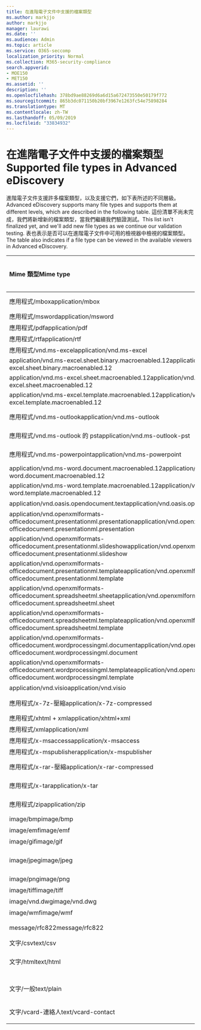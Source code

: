 ```yaml
---
title: 在進階電子文件中支援的檔案類型
ms.author: markjjo
author: markjjo
manager: laurawi
ms.date: ''
ms.audience: Admin
ms.topic: article
ms.service: O365-seccomp
localization_priority: Normal
ms.collection: M365-security-compliance
search.appverid:
- MOE150
- MET150
ms.assetid: ''
description: ''
ms.openlocfilehash: 378bd9ae88269d6a6d15a672473550e50179f772
ms.sourcegitcommit: 865b3dc071150b20bf3967e1263fc54e75898284
ms.translationtype: MT
ms.contentlocale: zh-TW
ms.lasthandoff: 05/09/2019
ms.locfileid: "33834932"
---
```

# <a name="supported-file-types-in-advanced-ediscovery"></a><span data-ttu-id="89b18-102">在進階電子文件中支援的檔案類型</span><span class="sxs-lookup"><span data-stu-id="89b18-102">Supported file types in Advanced eDiscovery</span></span>

<span data-ttu-id="89b18-103">進階電子文件支援許多檔案類型，以及支援它們，如下表所述的不同層級。</span><span class="sxs-lookup"><span data-stu-id="89b18-103">Advanced eDiscovery supports many file types and supports them at different levels, which are described in the following table.</span></span> <span data-ttu-id="89b18-104">這份清單不尚未完成，我們將新增新的檔案類型，當我們繼續我們驗證測試。</span><span class="sxs-lookup"><span data-stu-id="89b18-104">This list isn't finalized yet, and we'll add new file types as we continue our validation testing.</span></span> <span data-ttu-id="89b18-105">表也表示是否可以在進階電子文件中可用的檢視器中檢視的檔案類型。</span><span class="sxs-lookup"><span data-stu-id="89b18-105">The table also indicates if a file type can be viewed in the available viewers in Advanced eDiscovery.</span></span>

| <span data-ttu-id="89b18-106">Mime 類型</span><span class="sxs-lookup"><span data-stu-id="89b18-106">Mime type</span></span> | <span data-ttu-id="89b18-107">描述</span><span class="sxs-lookup"><span data-stu-id="89b18-107">Description</span></span> | <span data-ttu-id="89b18-108">原生檢視器</span><span class="sxs-lookup"><span data-stu-id="89b18-108">Native viewer</span></span> | <span data-ttu-id="89b18-109">文字檢視器</span><span class="sxs-lookup"><span data-stu-id="89b18-109">Text viewer</span></span> | <span data-ttu-id="89b18-110">加上註解檢視器</span><span class="sxs-lookup"><span data-stu-id="89b18-110">Annotate viewer</span></span> | <span data-ttu-id="89b18-111">容器擷取</span><span class="sxs-lookup"><span data-stu-id="89b18-111">Container extraction</span></span> | <span data-ttu-id="89b18-112">Extensions</span><span class="sxs-lookup"><span data-stu-id="89b18-112">Extensions</span></span> |
| :- | :- | :- | :- | :- | :- | :- |
| <span data-ttu-id="89b18-113">應用程式/mbox</span><span class="sxs-lookup"><span data-stu-id="89b18-113">application/mbox</span></span> | <span data-ttu-id="89b18-114">封存 / 容器</span><span class="sxs-lookup"><span data-stu-id="89b18-114">Archive / Container</span></span> |  |  |  | <span data-ttu-id="89b18-115">是</span><span class="sxs-lookup"><span data-stu-id="89b18-115">Yes</span></span> | <span data-ttu-id="89b18-116">.mbox</span><span class="sxs-lookup"><span data-stu-id="89b18-116">.mbox</span></span> |
| <span data-ttu-id="89b18-117">應用程式/msword</span><span class="sxs-lookup"><span data-stu-id="89b18-117">application/msword</span></span> | <span data-ttu-id="89b18-118">生產力</span><span class="sxs-lookup"><span data-stu-id="89b18-118">Productivity</span></span> | <span data-ttu-id="89b18-119">是</span><span class="sxs-lookup"><span data-stu-id="89b18-119">Yes</span></span> | <span data-ttu-id="89b18-120">是</span><span class="sxs-lookup"><span data-stu-id="89b18-120">Yes</span></span> | <span data-ttu-id="89b18-121">是</span><span class="sxs-lookup"><span data-stu-id="89b18-121">Yes</span></span> |  | <span data-ttu-id="89b18-122">.doc;.dat</span><span class="sxs-lookup"><span data-stu-id="89b18-122">.doc; .dat</span></span> |
| <span data-ttu-id="89b18-123">應用程式/pdf</span><span class="sxs-lookup"><span data-stu-id="89b18-123">application/pdf</span></span> | <span data-ttu-id="89b18-124">生產力</span><span class="sxs-lookup"><span data-stu-id="89b18-124">Productivity</span></span> | <span data-ttu-id="89b18-125">是</span><span class="sxs-lookup"><span data-stu-id="89b18-125">Yes</span></span> | <span data-ttu-id="89b18-126">是</span><span class="sxs-lookup"><span data-stu-id="89b18-126">Yes</span></span> | <span data-ttu-id="89b18-127">是</span><span class="sxs-lookup"><span data-stu-id="89b18-127">Yes</span></span> |  | <span data-ttu-id="89b18-128">.pdf</span><span class="sxs-lookup"><span data-stu-id="89b18-128">.pdf</span></span> |
| <span data-ttu-id="89b18-129">應用程式/rtf</span><span class="sxs-lookup"><span data-stu-id="89b18-129">application/rtf</span></span> | <span data-ttu-id="89b18-130">Document</span><span class="sxs-lookup"><span data-stu-id="89b18-130">Document</span></span> | <span data-ttu-id="89b18-131">是</span><span class="sxs-lookup"><span data-stu-id="89b18-131">Yes</span></span> | <span data-ttu-id="89b18-132">是</span><span class="sxs-lookup"><span data-stu-id="89b18-132">Yes</span></span> | <span data-ttu-id="89b18-133">是</span><span class="sxs-lookup"><span data-stu-id="89b18-133">Yes</span></span> |  | <span data-ttu-id="89b18-134">.rtf;。doc</span><span class="sxs-lookup"><span data-stu-id="89b18-134">.rtf;.doc</span></span> |
| <span data-ttu-id="89b18-135">應用程式/vnd.ms-excel</span><span class="sxs-lookup"><span data-stu-id="89b18-135">application/vnd.ms-excel</span></span> | <span data-ttu-id="89b18-136">生產力</span><span class="sxs-lookup"><span data-stu-id="89b18-136">Productivity</span></span> | <span data-ttu-id="89b18-137">是</span><span class="sxs-lookup"><span data-stu-id="89b18-137">Yes</span></span> | <span data-ttu-id="89b18-138">是</span><span class="sxs-lookup"><span data-stu-id="89b18-138">Yes</span></span> | <span data-ttu-id="89b18-139">是</span><span class="sxs-lookup"><span data-stu-id="89b18-139">Yes</span></span> |  | <span data-ttu-id="89b18-140">.xls;.dat</span><span class="sxs-lookup"><span data-stu-id="89b18-140">.xls; .dat</span></span> |
| <span data-ttu-id="89b18-141">application/vnd.ms-excel.sheet.binary.macroenabled.12</span><span class="sxs-lookup"><span data-stu-id="89b18-141">application/vnd.ms-excel.sheet.binary.macroenabled.12</span></span> | <span data-ttu-id="89b18-142">生產力</span><span class="sxs-lookup"><span data-stu-id="89b18-142">Productivity</span></span> | <span data-ttu-id="89b18-143">是</span><span class="sxs-lookup"><span data-stu-id="89b18-143">Yes</span></span> | <span data-ttu-id="89b18-144">是</span><span class="sxs-lookup"><span data-stu-id="89b18-144">Yes</span></span> | <span data-ttu-id="89b18-145">否</span><span class="sxs-lookup"><span data-stu-id="89b18-145">No</span></span> |  | <span data-ttu-id="89b18-146">.xlsb</span><span class="sxs-lookup"><span data-stu-id="89b18-146">.xlsb</span></span> |
| <span data-ttu-id="89b18-147">application/vnd.ms-excel.sheet.macroenabled.12</span><span class="sxs-lookup"><span data-stu-id="89b18-147">application/vnd.ms-excel.sheet.macroenabled.12</span></span> | <span data-ttu-id="89b18-148">生產力</span><span class="sxs-lookup"><span data-stu-id="89b18-148">Productivity</span></span> | <span data-ttu-id="89b18-149">是</span><span class="sxs-lookup"><span data-stu-id="89b18-149">Yes</span></span> | <span data-ttu-id="89b18-150">是</span><span class="sxs-lookup"><span data-stu-id="89b18-150">Yes</span></span> | <span data-ttu-id="89b18-151">是</span><span class="sxs-lookup"><span data-stu-id="89b18-151">Yes</span></span> |  | <span data-ttu-id="89b18-152">.xlsm</span><span class="sxs-lookup"><span data-stu-id="89b18-152">.xlsm</span></span> |
| <span data-ttu-id="89b18-153">application/vnd.ms-excel.template.macroenabled.12</span><span class="sxs-lookup"><span data-stu-id="89b18-153">application/vnd.ms-excel.template.macroenabled.12</span></span> | <span data-ttu-id="89b18-154">生產力</span><span class="sxs-lookup"><span data-stu-id="89b18-154">Productivity</span></span> | <span data-ttu-id="89b18-155">否</span><span class="sxs-lookup"><span data-stu-id="89b18-155">No</span></span> | <span data-ttu-id="89b18-156">是</span><span class="sxs-lookup"><span data-stu-id="89b18-156">Yes</span></span> | <span data-ttu-id="89b18-157">否</span><span class="sxs-lookup"><span data-stu-id="89b18-157">No</span></span> |  | <span data-ttu-id="89b18-158">.xltm</span><span class="sxs-lookup"><span data-stu-id="89b18-158">.xltm</span></span> |
| <span data-ttu-id="89b18-159">應用程式/vnd.ms-outlook</span><span class="sxs-lookup"><span data-stu-id="89b18-159">application/vnd.ms-outlook</span></span> | <span data-ttu-id="89b18-160">共同作業</span><span class="sxs-lookup"><span data-stu-id="89b18-160">Collaboration</span></span> | <span data-ttu-id="89b18-161">是</span><span class="sxs-lookup"><span data-stu-id="89b18-161">Yes</span></span> | <span data-ttu-id="89b18-162">是</span><span class="sxs-lookup"><span data-stu-id="89b18-162">Yes</span></span> | <span data-ttu-id="89b18-163">是</span><span class="sxs-lookup"><span data-stu-id="89b18-163">Yes</span></span> |  | <span data-ttu-id="89b18-164">.msg</span><span class="sxs-lookup"><span data-stu-id="89b18-164">.msg</span></span> |
| <span data-ttu-id="89b18-165">應用程式/vnd.ms-outlook 的 pst</span><span class="sxs-lookup"><span data-stu-id="89b18-165">application/vnd.ms-outlook-pst</span></span> | <span data-ttu-id="89b18-166">封存 / 容器</span><span class="sxs-lookup"><span data-stu-id="89b18-166">Archive / Container</span></span> |  |  |  | <span data-ttu-id="89b18-167">是</span><span class="sxs-lookup"><span data-stu-id="89b18-167">Yes</span></span> | <span data-ttu-id="89b18-168">.pst</span><span class="sxs-lookup"><span data-stu-id="89b18-168">.pst</span></span> |
| <span data-ttu-id="89b18-169">應用程式/vnd.ms-powerpoint</span><span class="sxs-lookup"><span data-stu-id="89b18-169">application/vnd.ms-powerpoint</span></span> | <span data-ttu-id="89b18-170">生產力</span><span class="sxs-lookup"><span data-stu-id="89b18-170">Productivity</span></span> | <span data-ttu-id="89b18-171">是</span><span class="sxs-lookup"><span data-stu-id="89b18-171">Yes</span></span> | <span data-ttu-id="89b18-172">是</span><span class="sxs-lookup"><span data-stu-id="89b18-172">Yes</span></span> | <span data-ttu-id="89b18-173">是</span><span class="sxs-lookup"><span data-stu-id="89b18-173">Yes</span></span> |  | <span data-ttu-id="89b18-174">.ppt，.pps;。pot</span><span class="sxs-lookup"><span data-stu-id="89b18-174">.ppt; .pps;.pot</span></span> |
| <span data-ttu-id="89b18-175">application/vnd.ms-word.document.macroenabled.12</span><span class="sxs-lookup"><span data-stu-id="89b18-175">application/vnd.ms-word.document.macroenabled.12</span></span> | <span data-ttu-id="89b18-176">生產力</span><span class="sxs-lookup"><span data-stu-id="89b18-176">Productivity</span></span> | <span data-ttu-id="89b18-177">是</span><span class="sxs-lookup"><span data-stu-id="89b18-177">Yes</span></span> | <span data-ttu-id="89b18-178">是</span><span class="sxs-lookup"><span data-stu-id="89b18-178">Yes</span></span> | <span data-ttu-id="89b18-179">是</span><span class="sxs-lookup"><span data-stu-id="89b18-179">Yes</span></span> |  | <span data-ttu-id="89b18-180">.docm</span><span class="sxs-lookup"><span data-stu-id="89b18-180">.docm</span></span> |
| <span data-ttu-id="89b18-181">application/vnd.ms-word.template.macroenabled.12</span><span class="sxs-lookup"><span data-stu-id="89b18-181">application/vnd.ms-word.template.macroenabled.12</span></span> | <span data-ttu-id="89b18-182">生產力</span><span class="sxs-lookup"><span data-stu-id="89b18-182">Productivity</span></span> | <span data-ttu-id="89b18-183">是</span><span class="sxs-lookup"><span data-stu-id="89b18-183">Yes</span></span> | <span data-ttu-id="89b18-184">是</span><span class="sxs-lookup"><span data-stu-id="89b18-184">Yes</span></span> | <span data-ttu-id="89b18-185">是</span><span class="sxs-lookup"><span data-stu-id="89b18-185">Yes</span></span> |  | <span data-ttu-id="89b18-186">.dotm</span><span class="sxs-lookup"><span data-stu-id="89b18-186">.dotm</span></span> |
| <span data-ttu-id="89b18-187">application/vnd.oasis.opendocument.text</span><span class="sxs-lookup"><span data-stu-id="89b18-187">application/vnd.oasis.opendocument.text</span></span> | <span data-ttu-id="89b18-188">生產力</span><span class="sxs-lookup"><span data-stu-id="89b18-188">Productivity</span></span> | <span data-ttu-id="89b18-189">是</span><span class="sxs-lookup"><span data-stu-id="89b18-189">Yes</span></span> | <span data-ttu-id="89b18-190">是</span><span class="sxs-lookup"><span data-stu-id="89b18-190">Yes</span></span> | <span data-ttu-id="89b18-191">是</span><span class="sxs-lookup"><span data-stu-id="89b18-191">Yes</span></span> |  | <span data-ttu-id="89b18-192">.odt;</span><span class="sxs-lookup"><span data-stu-id="89b18-192">.odt;</span></span>  |
| <span data-ttu-id="89b18-193">application/vnd.openxmlformats-officedocument.presentationml.presentation</span><span class="sxs-lookup"><span data-stu-id="89b18-193">application/vnd.openxmlformats-officedocument.presentationml.presentation</span></span> | <span data-ttu-id="89b18-194">生產力</span><span class="sxs-lookup"><span data-stu-id="89b18-194">Productivity</span></span> | <span data-ttu-id="89b18-195">是</span><span class="sxs-lookup"><span data-stu-id="89b18-195">Yes</span></span> | <span data-ttu-id="89b18-196">是</span><span class="sxs-lookup"><span data-stu-id="89b18-196">Yes</span></span> | <span data-ttu-id="89b18-197">是</span><span class="sxs-lookup"><span data-stu-id="89b18-197">Yes</span></span> |  | <span data-ttu-id="89b18-198">.pptx</span><span class="sxs-lookup"><span data-stu-id="89b18-198">.pptx</span></span> |
| <span data-ttu-id="89b18-199">application/vnd.openxmlformats-officedocument.presentationml.slideshow</span><span class="sxs-lookup"><span data-stu-id="89b18-199">application/vnd.openxmlformats-officedocument.presentationml.slideshow</span></span> | <span data-ttu-id="89b18-200">生產力</span><span class="sxs-lookup"><span data-stu-id="89b18-200">Productivity</span></span> | <span data-ttu-id="89b18-201">是</span><span class="sxs-lookup"><span data-stu-id="89b18-201">Yes</span></span> | <span data-ttu-id="89b18-202">是</span><span class="sxs-lookup"><span data-stu-id="89b18-202">Yes</span></span> | <span data-ttu-id="89b18-203">是</span><span class="sxs-lookup"><span data-stu-id="89b18-203">Yes</span></span> |  | <span data-ttu-id="89b18-204">.ppsx</span><span class="sxs-lookup"><span data-stu-id="89b18-204">.ppsx</span></span> |
| <span data-ttu-id="89b18-205">application/vnd.openxmlformats-officedocument.presentationml.template</span><span class="sxs-lookup"><span data-stu-id="89b18-205">application/vnd.openxmlformats-officedocument.presentationml.template</span></span> | <span data-ttu-id="89b18-206">生產力</span><span class="sxs-lookup"><span data-stu-id="89b18-206">Productivity</span></span> | <span data-ttu-id="89b18-207">是</span><span class="sxs-lookup"><span data-stu-id="89b18-207">Yes</span></span> | <span data-ttu-id="89b18-208">是</span><span class="sxs-lookup"><span data-stu-id="89b18-208">Yes</span></span> | <span data-ttu-id="89b18-209">是</span><span class="sxs-lookup"><span data-stu-id="89b18-209">Yes</span></span> |  | <span data-ttu-id="89b18-210">.potx</span><span class="sxs-lookup"><span data-stu-id="89b18-210">.potx</span></span> |
| <span data-ttu-id="89b18-211">application/vnd.openxmlformats-officedocument.spreadsheetml.sheet</span><span class="sxs-lookup"><span data-stu-id="89b18-211">application/vnd.openxmlformats-officedocument.spreadsheetml.sheet</span></span> | <span data-ttu-id="89b18-212">生產力</span><span class="sxs-lookup"><span data-stu-id="89b18-212">Productivity</span></span> | <span data-ttu-id="89b18-213">是</span><span class="sxs-lookup"><span data-stu-id="89b18-213">Yes</span></span> | <span data-ttu-id="89b18-214">是</span><span class="sxs-lookup"><span data-stu-id="89b18-214">Yes</span></span> | <span data-ttu-id="89b18-215">是</span><span class="sxs-lookup"><span data-stu-id="89b18-215">Yes</span></span> |  | <span data-ttu-id="89b18-216">.xlsx</span><span class="sxs-lookup"><span data-stu-id="89b18-216">.xlsx</span></span> |
| <span data-ttu-id="89b18-217">application/vnd.openxmlformats-officedocument.spreadsheetml.template</span><span class="sxs-lookup"><span data-stu-id="89b18-217">application/vnd.openxmlformats-officedocument.spreadsheetml.template</span></span> | <span data-ttu-id="89b18-218">生產力</span><span class="sxs-lookup"><span data-stu-id="89b18-218">Productivity</span></span> | <span data-ttu-id="89b18-219">是</span><span class="sxs-lookup"><span data-stu-id="89b18-219">Yes</span></span> | <span data-ttu-id="89b18-220">是</span><span class="sxs-lookup"><span data-stu-id="89b18-220">Yes</span></span> | <span data-ttu-id="89b18-221">是</span><span class="sxs-lookup"><span data-stu-id="89b18-221">Yes</span></span> |  | <span data-ttu-id="89b18-222">.xltx</span><span class="sxs-lookup"><span data-stu-id="89b18-222">.xltx</span></span> |
| <span data-ttu-id="89b18-223">application/vnd.openxmlformats-officedocument.wordprocessingml.document</span><span class="sxs-lookup"><span data-stu-id="89b18-223">application/vnd.openxmlformats-officedocument.wordprocessingml.document</span></span> | <span data-ttu-id="89b18-224">生產力</span><span class="sxs-lookup"><span data-stu-id="89b18-224">Productivity</span></span> | <span data-ttu-id="89b18-225">是</span><span class="sxs-lookup"><span data-stu-id="89b18-225">Yes</span></span> | <span data-ttu-id="89b18-226">是</span><span class="sxs-lookup"><span data-stu-id="89b18-226">Yes</span></span> | <span data-ttu-id="89b18-227">是</span><span class="sxs-lookup"><span data-stu-id="89b18-227">Yes</span></span> |  | <span data-ttu-id="89b18-228">.docx</span><span class="sxs-lookup"><span data-stu-id="89b18-228">.docx</span></span> |
| <span data-ttu-id="89b18-229">application/vnd.openxmlformats-officedocument.wordprocessingml.template</span><span class="sxs-lookup"><span data-stu-id="89b18-229">application/vnd.openxmlformats-officedocument.wordprocessingml.template</span></span> | <span data-ttu-id="89b18-230">生產力</span><span class="sxs-lookup"><span data-stu-id="89b18-230">Productivity</span></span> | <span data-ttu-id="89b18-231">是</span><span class="sxs-lookup"><span data-stu-id="89b18-231">Yes</span></span> | <span data-ttu-id="89b18-232">是</span><span class="sxs-lookup"><span data-stu-id="89b18-232">Yes</span></span> | <span data-ttu-id="89b18-233">是</span><span class="sxs-lookup"><span data-stu-id="89b18-233">Yes</span></span> |  | <span data-ttu-id="89b18-234">.dotx</span><span class="sxs-lookup"><span data-stu-id="89b18-234">.dotx</span></span> |
| <span data-ttu-id="89b18-235">application/vnd.visio</span><span class="sxs-lookup"><span data-stu-id="89b18-235">application/vnd.visio</span></span> | <span data-ttu-id="89b18-236">生產力</span><span class="sxs-lookup"><span data-stu-id="89b18-236">Productivity</span></span> | <span data-ttu-id="89b18-237">是</span><span class="sxs-lookup"><span data-stu-id="89b18-237">Yes</span></span> | <span data-ttu-id="89b18-238">是</span><span class="sxs-lookup"><span data-stu-id="89b18-238">Yes</span></span> | <span data-ttu-id="89b18-239">是</span><span class="sxs-lookup"><span data-stu-id="89b18-239">Yes</span></span> |  | <span data-ttu-id="89b18-240">.vsd</span><span class="sxs-lookup"><span data-stu-id="89b18-240">.vsd</span></span> |
| <span data-ttu-id="89b18-241">應用程式/x-7z-壓縮</span><span class="sxs-lookup"><span data-stu-id="89b18-241">application/x-7z-compressed</span></span> | <span data-ttu-id="89b18-242">封存 / 容器</span><span class="sxs-lookup"><span data-stu-id="89b18-242">Archive / Container</span></span> |  |  |  | <span data-ttu-id="89b18-243">是</span><span class="sxs-lookup"><span data-stu-id="89b18-243">Yes</span></span> | <span data-ttu-id="89b18-244">.7z</span><span class="sxs-lookup"><span data-stu-id="89b18-244">.7z</span></span> |
| <span data-ttu-id="89b18-245">應用程式/xhtml + xml</span><span class="sxs-lookup"><span data-stu-id="89b18-245">application/xhtml+xml</span></span> | <span data-ttu-id="89b18-246">Document</span><span class="sxs-lookup"><span data-stu-id="89b18-246">Document</span></span> | <span data-ttu-id="89b18-247">是</span><span class="sxs-lookup"><span data-stu-id="89b18-247">Yes</span></span> | <span data-ttu-id="89b18-248">是</span><span class="sxs-lookup"><span data-stu-id="89b18-248">Yes</span></span> | <span data-ttu-id="89b18-249">是</span><span class="sxs-lookup"><span data-stu-id="89b18-249">Yes</span></span> |  | <span data-ttu-id="89b18-250">.xhtml</span><span class="sxs-lookup"><span data-stu-id="89b18-250">.xhtml</span></span> |
| <span data-ttu-id="89b18-251">應用程式/xml</span><span class="sxs-lookup"><span data-stu-id="89b18-251">application/xml</span></span> | <span data-ttu-id="89b18-252">Document</span><span class="sxs-lookup"><span data-stu-id="89b18-252">Document</span></span> | <span data-ttu-id="89b18-253">是</span><span class="sxs-lookup"><span data-stu-id="89b18-253">Yes</span></span> | <span data-ttu-id="89b18-254">是</span><span class="sxs-lookup"><span data-stu-id="89b18-254">Yes</span></span> | <span data-ttu-id="89b18-255">是</span><span class="sxs-lookup"><span data-stu-id="89b18-255">Yes</span></span> |  | <span data-ttu-id="89b18-256">.xml</span><span class="sxs-lookup"><span data-stu-id="89b18-256">.xml</span></span> |
| <span data-ttu-id="89b18-257">應用程式/x-msaccess</span><span class="sxs-lookup"><span data-stu-id="89b18-257">application/x-msaccess</span></span> | <span data-ttu-id="89b18-258">生產力</span><span class="sxs-lookup"><span data-stu-id="89b18-258">Productivity</span></span> | <span data-ttu-id="89b18-259">是</span><span class="sxs-lookup"><span data-stu-id="89b18-259">Yes</span></span> | <span data-ttu-id="89b18-260">是</span><span class="sxs-lookup"><span data-stu-id="89b18-260">Yes</span></span> | <span data-ttu-id="89b18-261">是</span><span class="sxs-lookup"><span data-stu-id="89b18-261">Yes</span></span> |  | <span data-ttu-id="89b18-262">.mdb</span><span class="sxs-lookup"><span data-stu-id="89b18-262">.mdb</span></span> |
| <span data-ttu-id="89b18-263">應用程式/x-mspublisher</span><span class="sxs-lookup"><span data-stu-id="89b18-263">application/x-mspublisher</span></span> | <span data-ttu-id="89b18-264">生產力</span><span class="sxs-lookup"><span data-stu-id="89b18-264">Productivity</span></span> | <span data-ttu-id="89b18-265">是</span><span class="sxs-lookup"><span data-stu-id="89b18-265">Yes</span></span> | <span data-ttu-id="89b18-266">是</span><span class="sxs-lookup"><span data-stu-id="89b18-266">Yes</span></span> | <span data-ttu-id="89b18-267">是</span><span class="sxs-lookup"><span data-stu-id="89b18-267">Yes</span></span> |  | <span data-ttu-id="89b18-268">.pub</span><span class="sxs-lookup"><span data-stu-id="89b18-268">.pub</span></span> |
| <span data-ttu-id="89b18-269">應用程式/x-rar-壓縮</span><span class="sxs-lookup"><span data-stu-id="89b18-269">application/x-rar-compressed</span></span> | <span data-ttu-id="89b18-270">封存 / 容器</span><span class="sxs-lookup"><span data-stu-id="89b18-270">Archive / Container</span></span> |  |  |  | <span data-ttu-id="89b18-271">是</span><span class="sxs-lookup"><span data-stu-id="89b18-271">Yes</span></span> | <span data-ttu-id="89b18-272">.rar</span><span class="sxs-lookup"><span data-stu-id="89b18-272">.rar</span></span> |
| <span data-ttu-id="89b18-273">應用程式/x-tar</span><span class="sxs-lookup"><span data-stu-id="89b18-273">application/x-tar</span></span> | <span data-ttu-id="89b18-274">封存 / 容器</span><span class="sxs-lookup"><span data-stu-id="89b18-274">Archive / Container</span></span> |  |  |  | <span data-ttu-id="89b18-275">是</span><span class="sxs-lookup"><span data-stu-id="89b18-275">Yes</span></span> | <span data-ttu-id="89b18-276">.tar</span><span class="sxs-lookup"><span data-stu-id="89b18-276">.tar</span></span> |
| <span data-ttu-id="89b18-277">應用程式/zip</span><span class="sxs-lookup"><span data-stu-id="89b18-277">application/zip</span></span> | <span data-ttu-id="89b18-278">封存 / 容器</span><span class="sxs-lookup"><span data-stu-id="89b18-278">Archive / Container</span></span> |  |  |  | <span data-ttu-id="89b18-279">是</span><span class="sxs-lookup"><span data-stu-id="89b18-279">Yes</span></span> | <span data-ttu-id="89b18-280">.zip</span><span class="sxs-lookup"><span data-stu-id="89b18-280">.zip</span></span> |
| <span data-ttu-id="89b18-281">image/bmp</span><span class="sxs-lookup"><span data-stu-id="89b18-281">image/bmp</span></span> | <span data-ttu-id="89b18-282">影像</span><span class="sxs-lookup"><span data-stu-id="89b18-282">Image</span></span> | <span data-ttu-id="89b18-283">是</span><span class="sxs-lookup"><span data-stu-id="89b18-283">Yes</span></span> | <span data-ttu-id="89b18-284">是</span><span class="sxs-lookup"><span data-stu-id="89b18-284">Yes</span></span> | <span data-ttu-id="89b18-285">是</span><span class="sxs-lookup"><span data-stu-id="89b18-285">Yes</span></span> |  | <span data-ttu-id="89b18-286">.bmp</span><span class="sxs-lookup"><span data-stu-id="89b18-286">.bmp</span></span> |
| <span data-ttu-id="89b18-287">image/emf</span><span class="sxs-lookup"><span data-stu-id="89b18-287">image/emf</span></span> | <span data-ttu-id="89b18-288">影像</span><span class="sxs-lookup"><span data-stu-id="89b18-288">Image</span></span> | <span data-ttu-id="89b18-289">是</span><span class="sxs-lookup"><span data-stu-id="89b18-289">Yes</span></span> | <span data-ttu-id="89b18-290">是</span><span class="sxs-lookup"><span data-stu-id="89b18-290">Yes</span></span> | <span data-ttu-id="89b18-291">是</span><span class="sxs-lookup"><span data-stu-id="89b18-291">Yes</span></span> |  | <span data-ttu-id="89b18-292">.emf</span><span class="sxs-lookup"><span data-stu-id="89b18-292">.emf</span></span> |
| <span data-ttu-id="89b18-293">image/gif</span><span class="sxs-lookup"><span data-stu-id="89b18-293">image/gif</span></span> | <span data-ttu-id="89b18-294">影像</span><span class="sxs-lookup"><span data-stu-id="89b18-294">Image</span></span> | <span data-ttu-id="89b18-295">是</span><span class="sxs-lookup"><span data-stu-id="89b18-295">Yes</span></span> | <span data-ttu-id="89b18-296">是</span><span class="sxs-lookup"><span data-stu-id="89b18-296">Yes</span></span> | <span data-ttu-id="89b18-297">是</span><span class="sxs-lookup"><span data-stu-id="89b18-297">Yes</span></span> |  | <span data-ttu-id="89b18-298">.gif</span><span class="sxs-lookup"><span data-stu-id="89b18-298">.gif</span></span> |
| <span data-ttu-id="89b18-299">image/jpeg</span><span class="sxs-lookup"><span data-stu-id="89b18-299">image/jpeg</span></span> | <span data-ttu-id="89b18-300">影像</span><span class="sxs-lookup"><span data-stu-id="89b18-300">Image</span></span> | <span data-ttu-id="89b18-301">是</span><span class="sxs-lookup"><span data-stu-id="89b18-301">Yes</span></span> | <span data-ttu-id="89b18-302">是</span><span class="sxs-lookup"><span data-stu-id="89b18-302">Yes</span></span> | <span data-ttu-id="89b18-303">是</span><span class="sxs-lookup"><span data-stu-id="89b18-303">Yes</span></span> |  | <span data-ttu-id="89b18-304">.jpg、.jpeg、.dat;。jpgt</span><span class="sxs-lookup"><span data-stu-id="89b18-304">.jpg; .jpeg; .dat;.jpgt</span></span> |
| <span data-ttu-id="89b18-305">image/png</span><span class="sxs-lookup"><span data-stu-id="89b18-305">image/png</span></span> | <span data-ttu-id="89b18-306">影像</span><span class="sxs-lookup"><span data-stu-id="89b18-306">Image</span></span> | <span data-ttu-id="89b18-307">是</span><span class="sxs-lookup"><span data-stu-id="89b18-307">Yes</span></span> | <span data-ttu-id="89b18-308">是</span><span class="sxs-lookup"><span data-stu-id="89b18-308">Yes</span></span> | <span data-ttu-id="89b18-309">是</span><span class="sxs-lookup"><span data-stu-id="89b18-309">Yes</span></span> |  | <span data-ttu-id="89b18-310">.png</span><span class="sxs-lookup"><span data-stu-id="89b18-310">.png</span></span> |
| <span data-ttu-id="89b18-311">image/tiff</span><span class="sxs-lookup"><span data-stu-id="89b18-311">image/tiff</span></span> | <span data-ttu-id="89b18-312">影像</span><span class="sxs-lookup"><span data-stu-id="89b18-312">Image</span></span> | <span data-ttu-id="89b18-313">是</span><span class="sxs-lookup"><span data-stu-id="89b18-313">Yes</span></span> | <span data-ttu-id="89b18-314">是</span><span class="sxs-lookup"><span data-stu-id="89b18-314">Yes</span></span> | <span data-ttu-id="89b18-315">是</span><span class="sxs-lookup"><span data-stu-id="89b18-315">Yes</span></span> |  | <span data-ttu-id="89b18-316">.tif</span><span class="sxs-lookup"><span data-stu-id="89b18-316">.tif</span></span> |
| <span data-ttu-id="89b18-317">image/vnd.dwg</span><span class="sxs-lookup"><span data-stu-id="89b18-317">image/vnd.dwg</span></span> | <span data-ttu-id="89b18-318">繪圖</span><span class="sxs-lookup"><span data-stu-id="89b18-318">Drawings</span></span> | <span data-ttu-id="89b18-319">是</span><span class="sxs-lookup"><span data-stu-id="89b18-319">Yes</span></span> | <span data-ttu-id="89b18-320">是</span><span class="sxs-lookup"><span data-stu-id="89b18-320">Yes</span></span> | <span data-ttu-id="89b18-321">是</span><span class="sxs-lookup"><span data-stu-id="89b18-321">Yes</span></span> |  | <span data-ttu-id="89b18-322">.dwg;。dxf;</span><span class="sxs-lookup"><span data-stu-id="89b18-322">.dwg;.dxf;</span></span> |
| <span data-ttu-id="89b18-323">image/wmf</span><span class="sxs-lookup"><span data-stu-id="89b18-323">image/wmf</span></span> | <span data-ttu-id="89b18-324">Document</span><span class="sxs-lookup"><span data-stu-id="89b18-324">Document</span></span> | <span data-ttu-id="89b18-325">是</span><span class="sxs-lookup"><span data-stu-id="89b18-325">Yes</span></span> | <span data-ttu-id="89b18-326">是</span><span class="sxs-lookup"><span data-stu-id="89b18-326">Yes</span></span> | <span data-ttu-id="89b18-327">是</span><span class="sxs-lookup"><span data-stu-id="89b18-327">Yes</span></span> |  | <span data-ttu-id="89b18-328">.wmf</span><span class="sxs-lookup"><span data-stu-id="89b18-328">.wmf</span></span> |
| <span data-ttu-id="89b18-329">message/rfc822</span><span class="sxs-lookup"><span data-stu-id="89b18-329">message/rfc822</span></span> | <span data-ttu-id="89b18-330">共同作業</span><span class="sxs-lookup"><span data-stu-id="89b18-330">Collaboration</span></span> | <span data-ttu-id="89b18-331">是</span><span class="sxs-lookup"><span data-stu-id="89b18-331">Yes</span></span> | <span data-ttu-id="89b18-332">是</span><span class="sxs-lookup"><span data-stu-id="89b18-332">Yes</span></span> | <span data-ttu-id="89b18-333">是</span><span class="sxs-lookup"><span data-stu-id="89b18-333">Yes</span></span> |  | <span data-ttu-id="89b18-334">.eml</span><span class="sxs-lookup"><span data-stu-id="89b18-334">.eml</span></span> |
| <span data-ttu-id="89b18-335">文字/csv</span><span class="sxs-lookup"><span data-stu-id="89b18-335">text/csv</span></span> | <span data-ttu-id="89b18-336">Document</span><span class="sxs-lookup"><span data-stu-id="89b18-336">Document</span></span> | <span data-ttu-id="89b18-337">是</span><span class="sxs-lookup"><span data-stu-id="89b18-337">Yes</span></span> | <span data-ttu-id="89b18-338">是</span><span class="sxs-lookup"><span data-stu-id="89b18-338">Yes</span></span> | <span data-ttu-id="89b18-339">是</span><span class="sxs-lookup"><span data-stu-id="89b18-339">Yes</span></span> |  | <span data-ttu-id="89b18-340">.csv</span><span class="sxs-lookup"><span data-stu-id="89b18-340">.csv</span></span> |
| <span data-ttu-id="89b18-341">文字/html</span><span class="sxs-lookup"><span data-stu-id="89b18-341">text/html</span></span> | <span data-ttu-id="89b18-342">Document</span><span class="sxs-lookup"><span data-stu-id="89b18-342">Document</span></span> | <span data-ttu-id="89b18-343">是</span><span class="sxs-lookup"><span data-stu-id="89b18-343">Yes</span></span> | <span data-ttu-id="89b18-344">是</span><span class="sxs-lookup"><span data-stu-id="89b18-344">Yes</span></span> | <span data-ttu-id="89b18-345">是</span><span class="sxs-lookup"><span data-stu-id="89b18-345">Yes</span></span> |  | <span data-ttu-id="89b18-346">.html;。shtml;.htm</span><span class="sxs-lookup"><span data-stu-id="89b18-346">.html;.shtml; .htm</span></span> |
| <span data-ttu-id="89b18-347">文字/一般</span><span class="sxs-lookup"><span data-stu-id="89b18-347">text/plain</span></span> | <span data-ttu-id="89b18-348">Document</span><span class="sxs-lookup"><span data-stu-id="89b18-348">Document</span></span> | <span data-ttu-id="89b18-349">是</span><span class="sxs-lookup"><span data-stu-id="89b18-349">Yes</span></span> | <span data-ttu-id="89b18-350">是</span><span class="sxs-lookup"><span data-stu-id="89b18-350">Yes</span></span> | <span data-ttu-id="89b18-351">是</span><span class="sxs-lookup"><span data-stu-id="89b18-351">Yes</span></span> |  | <span data-ttu-id="89b18-352">.txt;.css;。詐騙、.pl、.csv、.dat</span><span class="sxs-lookup"><span data-stu-id="89b18-352">.txt; .css;.con; .pl; .csv; .dat</span></span> |
| <span data-ttu-id="89b18-353">文字/vcard-連絡人</span><span class="sxs-lookup"><span data-stu-id="89b18-353">text/vcard-contact</span></span> | <span data-ttu-id="89b18-354">共同作業</span><span class="sxs-lookup"><span data-stu-id="89b18-354">Collaboration</span></span> | <span data-ttu-id="89b18-355">是</span><span class="sxs-lookup"><span data-stu-id="89b18-355">Yes</span></span> | <span data-ttu-id="89b18-356">是</span><span class="sxs-lookup"><span data-stu-id="89b18-356">Yes</span></span> | <span data-ttu-id="89b18-357">是</span><span class="sxs-lookup"><span data-stu-id="89b18-357">Yes</span></span> |  | <span data-ttu-id="89b18-358">.vcf</span><span class="sxs-lookup"><span data-stu-id="89b18-358">.vcf</span></span> |
||||||||
